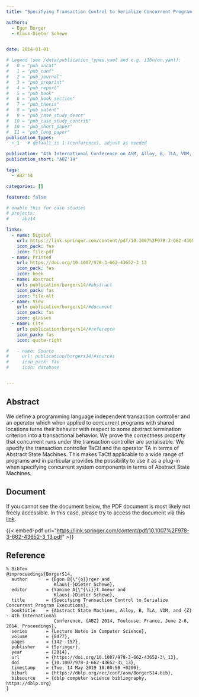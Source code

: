 ```yaml
---
title: "Specifying Transaction Control to Serialize Concurrent Program Executions"

authors:
  - Egon Börger
  - Klaus-Dieter Schewe


date: 2014-01-01

# Legend (see /data/publication_types.yaml and e.g. i18n/en.yaml): 
#   0 = "pub_uncat"
#   1 = "pub_conf"
#   2 = "pub_journal"
#   3 = "pub_preprint"
#   4 = "pub_report"
#   5 = "pub_book"
#   6 = "pub_book_section"
#   7 = "pub_thesis"
#   8 = "pub_patent"
#   9 = "pub_case_study_descr"
#  10 = "pub_case_study_contrib"
#  10 = "pub_short_paper"
#  11 = "pub_long_paper"
publication_types:
  - 1   # default is 1 (conference), adjust as needed

publication: "4th International Conference on ASM, Alloy, B, TLA, VDM, and Z (ABZ'14)"
publication_short: "ABZ'14"

tags:
  - ABZ'14

categories: []

featured: false

# enable this for case studies
# projects:
#   - abz14

links:
  - name: Digital
    url: https://link.springer.com/content/pdf/10.1007%2F978-3-662-43652-3_13.pdf
    icon_pack: fas
    icon: file-pdf
  - name: Printed
    url: https://doi.org/10.1007/978-3-662-43652-3_13
    icon_pack: fas
    icon: book
  - name: Abstract
    url: publication/borgers14/#abstract
    icon_pack: fas
    icon: file-alt
  - name: View
    url: publication/borgers14/#document
    icon_pack: fas
    icon: glasses
  - name: Cite
    url: publication/borgers14/#reference
    icon_pack: fas
    icon: quote-right

#   - name: Source
#     url: publication/borgers14/#sources
#     icon_pack: fas
#     icon: database


---
```


## Abstract

We define a programming language independent transaction controller and an operator which when applied to concurrent programs with shared locations turns their behavior with respect to some abstract termination criterion into a transactional behavior. We prove the correctness property that concurrent runs under the transaction controller are serialisable. We specify the transaction controller TaCtl and the operator TA in terms of Abstract State Machines. This makes TaCtl applicable to a wide range of programs and in particular provides the possibility to use it as a plug-in when specifying concurrent system components in terms of Abstract State Machines.

## Document

If you cannot see the document below, the PDF document is most likely not freely accessible. In this case, please try to access the document via this <a href="https://link.springer.com/content/pdf/10.1007%2F978-3-662-43652-3_13.pdf">link</a>.

{{< embed-pdf url="https://link.springer.com/content/pdf/10.1007%2F978-3-662-43652-3_13.pdf" >}}

## Reference

```
% BibTex
@inproceedings{BorgerS14,
  author       = {Egon B{\"{o}}rger and
                  Klaus{-}Dieter Schewe},
  editor       = {Yamine A{\"{\i}}t Ameur and
                  Klaus{-}Dieter Schewe},
  title        = {Specifying Transaction Control to Serialize Concurrent Program Executions},
  booktitle    = {Abstract State Machines, Alloy, B, TLA, VDM, and {Z} - 4th International
                  Conference, {ABZ} 2014, Toulouse, France, June 2-6, 2014. Proceedings},
  series       = {Lecture Notes in Computer Science},
  volume       = {8477},
  pages        = {142--157},
  publisher    = {Springer},
  year         = {2014},
  url          = {https://doi.org/10.1007/978-3-662-43652-3\_13},
  doi          = {10.1007/978-3-662-43652-3\_13},
  timestamp    = {Tue, 14 May 2019 10:00:50 +0200},
  biburl       = {https://dblp.org/rec/conf/asm/BorgerS14.bib},
  bibsource    = {dblp computer science bibliography, https://dblp.org}
}


```

<!-- # add information for case study papers (if available)
## Sources

- **Used formal method:**
  [ASM](/method/asm)
- **Resources and tools:**
  Asmeta

For more information, please contact the <a href ="mailto:silvia.bonfanti@unibg.it;arcaini@nii.ac.jp;angelo.gargantini@unibg.it;scandurra@unibg.it;elvinia.riccobene@unimi.it">authors</a>-->

